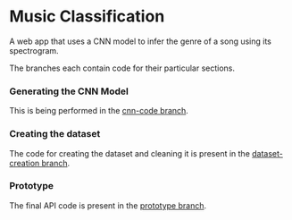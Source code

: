 # Music Classification

A web app that uses a CNN model to infer the genre of a song using its spectrogram.

The branches each contain code for their particular sections.

### Generating the CNN Model

This is being performed in the [cnn-code branch](https://github.com/junglesucks/music-classification/tree/cnn-code).

### Creating the dataset

The code for creating the dataset and cleaning it is present in the [dataset-creation branch](https://github.com/junglesucks/music-classification/tree/dataset-creation).

### Prototype

The final API code is present in the [prototype branch](https://github.com/junglesucks/music-classification/tree/prototype).
